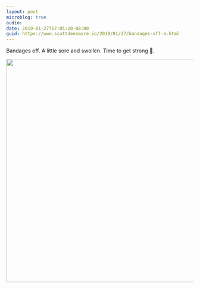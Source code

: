 ```yaml
---
layout: post
microblog: true
audio: 
date: 2019-01-27T17:05:20-08:00
guid: https://www.scottdensmore.io/2019/01/27/bandages-off-a.html
---
```


Bandages off. A little sore and swollen. Time to get strong 💪.

<img src="uploads/2019/3dab6bfdc1.jpg" width="600" height="600" alt="" />
